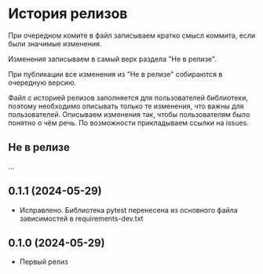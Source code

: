 История релизов
===============

При очередном комите в файл записываем кратко смысл коммита, если были значимые изменения.

Изменения записываем в самый верх раздела "Не в релизе".

При публикации все изменения из "Не в релизе" собираются в очередную версию.

Файл с историей релизов заполняется для пользователей библиотеки, поэтому необходимо описывать только те изменения, что важны для пользователей. Описываем изменения так, чтобы пользователям было понятно о чём речь. По возможности прикладываем ссылки на issues.


Не в релизе
------------------------

…


0.1.1 (2024-05-29)
------------------------

- Исправлено. Библиотека pytest перенесена из основного файла зависимостей в requirements-dev.txt 


0.1.0 (2024-05-29)
------------------------

- Первый релиз
